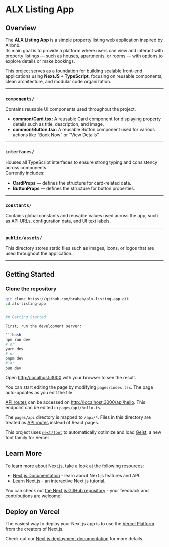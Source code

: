 # ALX Listing App

## Overview

The **ALX Listing App** is a simple property listing web application inspired by Airbnb.  
Its main goal is to provide a platform where users can view and interact with property listings — such as houses, apartments, or rooms — with options to explore details or make bookings.

This project serves as a foundation for building scalable front-end applications using **NextJS + TypeScript**, focusing on reusable components, clean architecture, and modular code organization.

---

### `components/`

Contains reusable UI components used throughout the project.

- **common/Card.tsx:** A reusable Card component for displaying property details such as title, description, and image.
- **common/Button.tsx:** A reusable Button component used for various actions like “Book Now” or “View Details”.

---

### `interfaces/`

Houses all TypeScript interfaces to ensure strong typing and consistency across components.  
Currently includes:

- **CardProps** — defines the structure for card-related data.
- **ButtonProps** — defines the structure for button properties.

---

### `constants/`

Contains global constants and reusable values used across the app, such as API URLs, configuration data, and UI text labels.

---

### `public/assets/`

This directory stores static files such as images, icons, or logos that are used throughout the application.

---

## Getting Started

### Clone the repository

````bash
git clone https://github.com/braben/alx-listing-app.git
cd alx-listing-app


## Getting Started

First, run the development server:

```bash
npm run dev
# or
yarn dev
# or
pnpm dev
# or
bun dev
````

Open [http://localhost:3000](http://localhost:3000) with your browser to see the result.

You can start editing the page by modifying `pages/index.tsx`. The page auto-updates as you edit the file.

[API routes](https://nextjs.org/docs/pages/building-your-application/routing/api-routes) can be accessed on [http://localhost:3000/api/hello](http://localhost:3000/api/hello). This endpoint can be edited in `pages/api/hello.ts`.

The `pages/api` directory is mapped to `/api/*`. Files in this directory are treated as [API routes](https://nextjs.org/docs/pages/building-your-application/routing/api-routes) instead of React pages.

This project uses [`next/font`](https://nextjs.org/docs/pages/building-your-application/optimizing/fonts) to automatically optimize and load [Geist](https://vercel.com/font), a new font family for Vercel.

## Learn More

To learn more about Next.js, take a look at the following resources:

- [Next.js Documentation](https://nextjs.org/docs) - learn about Next.js features and API.
- [Learn Next.js](https://nextjs.org/learn-pages-router) - an interactive Next.js tutorial.

You can check out [the Next.js GitHub repository](https://github.com/vercel/next.js) - your feedback and contributions are welcome!

## Deploy on Vercel

The easiest way to deploy your Next.js app is to use the [Vercel Platform](https://vercel.com/new?utm_medium=default-template&filter=next.js&utm_source=create-next-app&utm_campaign=create-next-app-readme) from the creators of Next.js.

Check out our [Next.js deployment documentation](https://nextjs.org/docs/pages/building-your-application/deploying) for more details.
